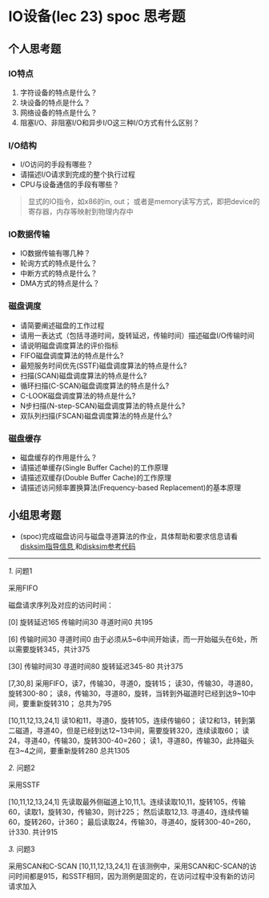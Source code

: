 # IO设备(lec 23) spoc 思考题

## 个人思考题
### IO特点 
 1. 字符设备的特点是什么？
 1. 块设备的特点是什么？
 1. 网络设备的特点是什么？
 1. 阻塞I/O、非阻塞I/O和异步I/O这三种I/O方式有什么区别？

### I/O结构
 - I/O访问的手段有哪些？
 - 请描述I/O请求到完成的整个执行过程
 - CPU与设备通信的手段有哪些？

> 显式的IO指令，如x86的in, out； 或者是memory读写方式，即把device的寄存器，内存等映射到物理内存中 

### IO数据传输
 - IO数据传输有哪几种？
 - 轮询方式的特点是什么？
 - 中断方式的特点是什么？
 - DMA方式的特点是什么？

### 磁盘调度
 - 请简要阐述磁盘的工作过程
 - 请用一表达式（包括寻道时间，旋转延迟，传输时间）描述磁盘I/O传输时间
 - 请说明磁盘调度算法的评价指标
 - FIFO磁盘调度算法的特点是什么?
 - 最短服务时间优先(SSTF)磁盘调度算法的特点是什么?
 - 扫描(SCAN)磁盘调度算法的特点是什么?
 - 循环扫描(C-SCAN)磁盘调度算法的特点是什么?
 - C-LOOK磁盘调度算法的特点是什么?
 - N步扫描(N-step-SCAN)磁盘调度算法的特点是什么?
 - 双队列扫描(FSCAN)磁盘调度算法的特点是什么?

### 磁盘缓存
 - 磁盘缓存的作用是什么？
 - 请描述单缓存(Single Buffer Cache)的工作原理
 - 请描述双缓存(Double Buffer Cache)的工作原理
 - 请描述访问频率置换算法(Frequency-based Replacement)的基本原理

## 小组思考题
 - (spoc)完成磁盘访问与磁盘寻道算法的作业，具体帮助和要求信息请看[disksim指导信息
 ](https://github.com/chyyuu/ucore_lab/blob/master/related_info/lab8/disksim-homework.md)和[disksim参考代码](https://github.com/chyyuu/ucore_lab/blob/master/related_info/lab8/disksim-homework.py)

---

*1.* 问题1

采用FIFO

磁盘请求序列及对应的访问时间：

[0] 旋转延迟165 传输时间30 寻道时间0 共195

[6] 传输时间30 寻道时间0 由于必须从5~6中间开始读，而一开始磁头在6处，所以需要旋转345，共计375

[30] 传输时间30 寻道时间80 旋转延迟345-80 共计375

[7,30,8] 采用FIFO，读7，传输30，寻道0，旋转15； 读30，传输30，寻道80，旋转300-80； 读8，传输30，寻道80，旋转，当转到外磁道时已经到达9~10中间，要重新旋转310； 总共为795

[10,11,12,13,24,1] 读10和11，寻道0，旋转105，连续传输60； 读12和13，转到第二磁道，寻道40，但是已经到达12~13中间，需要旋转320，连续读取60； 读24，寻道40，传输30，旋转300-40=260； 读1，寻道80，传输30，此持磁头在3~4之间，要重新旋转280   总共1305

*2.* 问题2

采用SSTF

[10,11,12,13,24,1] 先读取最外侧磁道上10,11,1。连续读取10,11，旋转105，传输60，读取1，旋转30，传输30，则计225； 然后读取12,13. 寻道40，连续传输60，旋转260，计360； 最后读取24，传输30，寻道40，旋转300-40=260，计330. 共计915

*3.* 问题3

采用SCAN和C-SCAN
[10,11,12,13,24,1] 在该测例中，采用SCAN和C-SCAN的访问时间都是915，和SSTF相同，因为测例是固定的，在访问过程中没有新的访问请求加入



